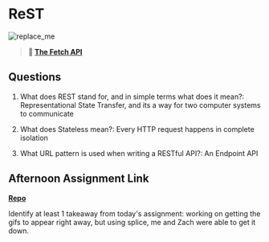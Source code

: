 # ReST

![replace_me](https://codeworks.blob.core.windows.net/public/assets/img/illustrations/placeholder.svg)

> **📖 [The Fetch API](https://codeworksacademy.com/fs-student-guide/resources/wk4/04-Fetch)**

## Questions

1. What does REST stand for, and in simple terms what does it mean?: Representational State Transfer, and its a way for two computer systems to communicate 

2. What does Stateless mean?: Every HTTP request happens in complete isolation 

3. What URL pattern is used when writing a RESTful API?: An Endpoint API

## Afternoon Assignment Link

**[Repo](https://github.com/LucasPlummer/Gifted)**

Identify at least 1 takeaway from today's assignment: working on getting the gifs to appear right away, but using splice, me and Zach were able to get it down.
